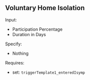 ## Voluntary Home Isolation
Input:
* Participation Percentage
* Duration in Days

Specify:
* Nothing

Requires:
* set: ```triggerTemplate1_enteredIsymp```  

